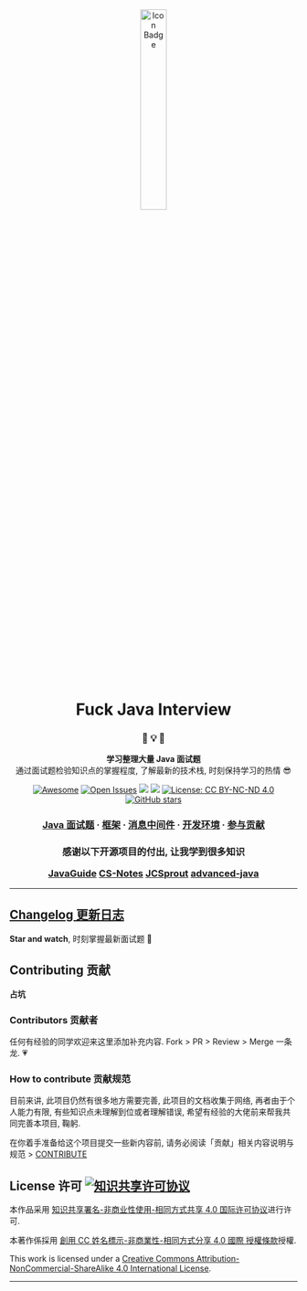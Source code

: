 <div align="center"><img src="./docs/.vuepress/public/hero.png" alt="Icon Badge" width="30%" /></div>

<h1 align="center">Fuck Java Interview</h1>

<h3 align="center">🍳  💡  🎉</h3>

<p align="center">
<strong>学习整理大量 Java 面试题</strong>
<br />
通过面试题检验知识点的掌握程度, 了解最新的技术栈, 时刻保持学习的热情 😎
</p>

<div align="center">

[![Awesome](https://cdn.rawgit.com/sindresorhus/awesome/d7305f38d29fed78fa85652e3a63e154dd8e8829/media/badge.svg)](https://github.com/sindresorhus/awesome) 
[![Open Issues](http://githubbadges.herokuapp.com/boennemann/badges/issues.svg?style=flat)](https://github.com/dong4j/java-interview/issues) 
![](https://img.shields.io/github/last-commit/dong4j/java-interview.svg) ![](https://img.shields.io/github/repo-size/dong4j/java-interview.svg) 
[![License: CC BY-NC-ND 4.0](https://img.shields.io/badge/License-CC%20BY--NC--SA%204.0-03A9F4.svg)](http://creativecommons.org/licenses/by-nc-nd/4.0/)
[![GitHub stars](https://img.shields.io/github/stars/dong4j/java-interview.svg?style=social)](https://github.com/dong4j/java-interview)

</div>

<h3 align="center">
    <a href="./docs/java/se/README.md">Java 面试题</a>
    <span> · </span>
    <a href="./docs/framework/README.md">框架</a>
    <span> · </span>
    <a href="./docs/mq/README.md">消息中间件</a>
    <span> · </span>
    <a href="./docs/dev-env/README.md">开发环境</a>
    <span> · </span>
    <a href="./docs/github/contribute.md">参与贡献</a>
</h3>

<h3 align="center">

**感谢以下开源项目的付出, 让我学到很多知识**

[JavaGuide](https://github.com/Snailclimb/JavaGuide)
[CS-Notes](https://github.com/CyC2018/CS-Notes)
[JCSprout](https://github.com/crossoverJie/JCSprout)
[advanced-java](https://github.com/doocs/advanced-java)

</h3>

---

## [Changelog 更新日志](./docs/github/changelog.md)

**Star and watch**, 时刻掌握最新面试题 💪

## Contributing 贡献

**占坑**

### Contributors 贡献者

任何有经验的同学欢迎来这里添加补充内容. Fork > PR > Review > Merge 一条龙. 💗

### How to contribute 贡献规范

目前来讲, 此项目仍然有很多地方需要完善, 此项目的文档收集于网络, 再者由于个人能力有限, 有些知识点未理解到位或者理解错误, 希望有经验的大佬前来帮我共同完善本项目, 鞠躬. 

在你着手准备给这个项目提交一些新内容前, 请务必阅读「贡献」相关内容说明与规范 > [CONTRIBUTE](./docs/github/contribute.md)

## License 许可  [![知识共享许可协议](https://i.creativecommons.org/l/by-nc-sa/4.0/80x15.png)](http://creativecommons.org/licenses/by-nc-sa/4.0/)

本作品采用 [知识共享署名-非商业性使用-相同方式共享 4.0 国际许可协议](http://creativecommons.org/licenses/by-nc-sa/4.0/)进行许可.

本著作係採用 [創用 CC 姓名標示-非商業性-相同方式分享 4.0 國際 授權條款](http://creativecommons.org/licenses/by-nc-sa/4.0/)授權.

This work is licensed under a [Creative Commons Attribution-NonCommercial-ShareAlike 4.0 International License](http://creativecommons.org/licenses/by-nc-sa/4.0/).

---
